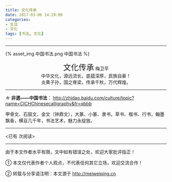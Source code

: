 ```yaml
---
title: 文化传承
date: 2017-03-06 14:29:00
categories:  
- 生活
- 文化
tags: [书法, 文化]
---
```


---

{% asset_img 中国书法.png 中国书法 %}


<center><font size=5>文化传承</font>
梅卫平</center>

<center>中华文化，源远流长，底蕴深厚，民族自豪！</center>

<center>炎黄子孙，国之脊梁，传承千秋，万代辉煌。</center>

<!-- more -->


---


☆ **非遗——中国书法**： http://zhidao.baidu.com/culture/topic?name=CICHChinesecalligraphy&fr=qbbb 


甲骨文、石鼓文、金文（钟鼎文），大篆、小篆、隶书，草书、楷书、行书，翰墨飘香，横亘几千年，书法艺术，魅力永绽放。







---

<span id="busuanzi_container_page_pv">
<已有 <span id="busuanzi_value_page_pv"></span> 次阅读>
</span>

---


由于本文作者水平有限，文中如有错误之处，欢迎大家批评指正！

① 本文仅代表作者个人观点，不代表任何其它立场，欢迎交流合作！

② 转载与分享请注明：本文源于 http://meiweiping.cn